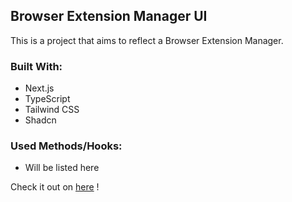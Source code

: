 ## Browser Extension Manager UI

This is a project that aims to reflect a Browser Extension Manager.

### Built With:

- Next.js
- TypeScript
- Tailwind CSS
- Shadcn

### Used Methods/Hooks:

- Will be listed here

Check it out on [here](https://mvkirimi.com) !
